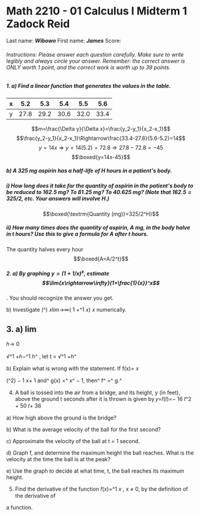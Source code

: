 # Math 2210 - 01 Calculus I Midterm 1 Zadock Reid

Last name: ***Wibowo***        First name: ***James***            Score: 

###### Instructions: Please answer each question carefully. Make sure to write legibly and always circle your answer. Remember: the correct answer is ONLY worth 1 point, and the correct work is worth up to 39 points.

##### 1. a) Find a linear function that generates the values in the table.
|x|5.2|5.3|5.4|5.5|5.6|
|-|-|-|-|-|-|
|y|27.8|29.2|30.6|32.0|33.4|

$$m=\frac{\Delta y}{\Delta x}=\frac{y_2-y_1}{x_2-x_1}$$
$$\frac{y_2-y_1}{x_2-x_1}\Rightarrow\frac{33.4-27.8}{5.6-5.2}=14$$
$$y=14x\Rightarrow y=14(5.2)=72.8\Rightarrow27.8-72.8=-45$$
$$\boxed{y=14x-45}$$

##### b) A 325 mg aspirin has a half-life of $H$ hours in a patient's body.

##### i) How long does it take for the quantity of aspirin in the patient's body to be reduced to 162.5 mg? To 81.25 mg? To 40.625 mg? (Note that $162.5 = 325/2$, etc. Your answers will involve $H$.)
$$\boxed{\textrm{Quantity (mg)}=325/2^H}$$


##### ii) How many times does the quantity of aspirin, A mg, in the body halve in t hours? Use this to give a formula for A after t hours.

The quantity halves every hour
$$\boxed{A=A/2^t}$$

##### 2. a) By graphing $y=(1+1/x)^x$, estimate $$\lim{x\rightarrow\infty}(1+\frac{1}{x})^x$$

. You should recognize the answer
you get.

b) Investigate (^) 𝑥lim→∞( 1 +^1 𝑥)
𝑥
numerically.

## 3. a) lim


ℎ→ 0


√^1 +ℎ−^1
ℎ^ , let t = √^1 +ℎ^


b) Explain what is wrong with the statement.
If f(x)= 𝑥

(^2) − 1
𝑥+ 1 and^ g(x) =^ x^ − 1, then^ f^ =^ g.^


4. A ball is tossed into the air from a bridge, and its height, y (in feet), above the
    ground t seconds after it is thrown is given by
       𝑦=𝑓(𝑡)=− 16 𝑡^2 + 50 𝑡+ 36


a) How high above the ground is the bridge?


b) What is the average velocity of the ball for the first second?


c) Approximate the velocity of the ball at t = 1 second.


d) Graph f, and determine the maximum height the ball reaches. What is the velocity at
the time the ball is at the peak?


e) Use the graph to decide at what time, t, the ball reaches its maximum height.


5. Find the derivative of the function 𝑓(𝑥)=^1 𝑥 , x ≠ 0, by the definition of the derivative of


a function.



